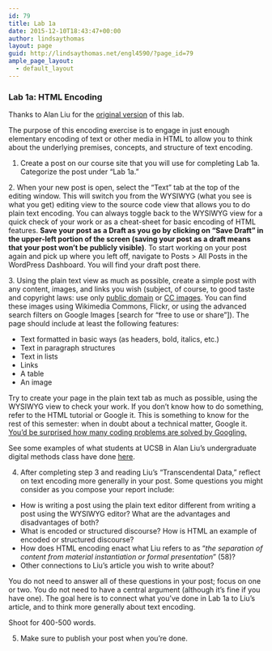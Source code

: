 ```yaml
---
id: 79
title: Lab 1a
date: 2015-12-10T18:43:47+00:00
author: lindsaythomas
layout: page
guid: http://lindsaythomas.net/engl4590/?page_id=79
ample_page_layout:
  - default_layout
---
```

### **Lab 1a: HTML Encoding**

Thanks to Alan Liu for the <a href="http://english197s2015.pbworks.com/w/page/93936740/Practicum%20Assignments#practicum1" target="_blank">original version</a> of this lab.

The purpose of this encoding exercise is to engage in just enough elementary encoding of text or other media in HTML to allow you to think about the underlying premises, concepts, and structure of text encoding.

1. Create a post on our course site that you will use for completing Lab 1a. Categorize the post under &#8220;Lab 1a.&#8221;

2. When your new post is open, select the &#8220;Text&#8221; tab at the top of the editing window. This will switch you from the WYSIWYG (what you see is what you get) editing view to the source code view that allows you to do plain text encoding. You can always toggle back to the WYSIWYG view for a quick check of your work or as a cheat-sheet for basic encoding of HTML features. **Save your post as a Draft as you go by clicking on &#8220;Save Draft&#8221; in the upper-left portion of the screen (saving your post as a draft means that your post won&#8217;t be publicly visible)**. To start working on your post again and pick up where you left off, navigate to Posts > All Posts in the WordPress Dashboard. You will find your draft post there.

3. Using the plain text view as much as possible, create a simple post with any content, images, and links you wish (subject, of course, to good taste and copyright laws: use only <a href="http://fairuse.stanford.edu/overview/public-domain/welcome/" target="_blank">public domain</a> or <a href="https://creativecommons.org/licenses/" target="_blank">CC images</a>. You can find these images using Wikimedia Commons, Flickr, or using the advanced search filters on Google Images [search for &#8220;free to use or share&#8221;]). The page should include at least the following features:

  * Text formatted in basic ways (as headers, bold, italics, etc.)
  * Text in paragraph structures
  * Text in lists
  * Links
  * A table
  * An image

Try to create your page in the plain text tab as much as possible, using the WYSIWYG view to check your work. If you don&#8217;t know how to do something, refer to the HTML tutorial or Google it. This is something to know for the rest of this semester: when in doubt about a technical matter, Google it. <a href="http://www.theallium.com/engineering/computer-programming-to-be-officially-renamed-googling-stackoverflow/" target="_blank">You&#8217;d be surprised how many coding problems are solved by Googling.</a>

See some examples of what students at UCSB in Alan Liu&#8217;s undergraduate digital methods class have done <a href="http://english197s2015studentwork.pbworks.com/w/browse/#view=ViewFolder&param=Practicum%201%20-%20Text%20Encoding" target="_blank">here</a>.

4. After completing step 3 and reading Liu&#8217;s &#8220;Transcendental Data,&#8221; reflect on text encoding more generally in your post. Some questions you might consider as you compose your report include:

  * How is writing a post using the plain text editor different from writing a post using the WYSIWYG editor? What are the advantages and disadvantages of both?
  * What is encoded or structured discourse? How is HTML an example of encoded or structured discourse?
  * How does HTML encoding enact what Liu refers to as &#8220;_the separation of content from material instantiation or formal presentation_&#8221; (58)?
  * Other connections to Liu&#8217;s article you wish to write about?

You do not need to answer all of these questions in your post; focus on one or two. You do not need to have a central argument (although it’s fine if you have one). The goal here is to connect what you&#8217;ve done in Lab 1a to Liu&#8217;s article, and to think more generally about text encoding.

Shoot for 400-500 words.

5. Make sure to publish your post when you&#8217;re done.